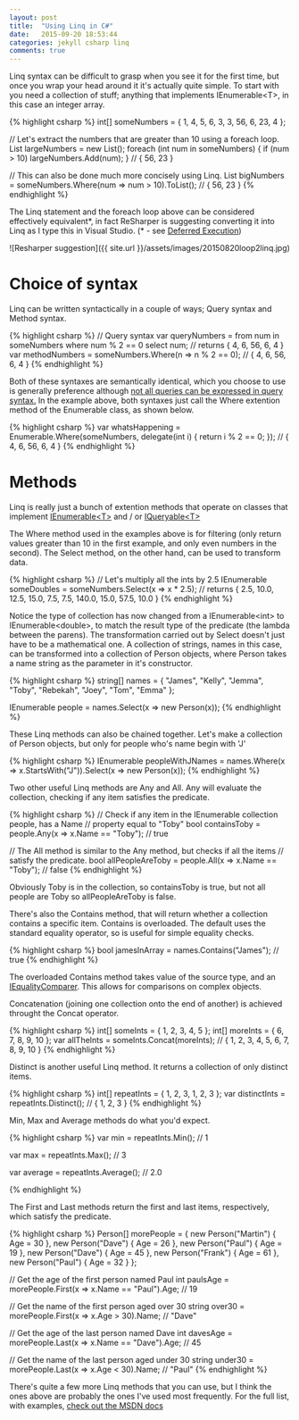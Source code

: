 ```yaml
---
layout: post
title:  "Using Linq in C#"
date:   2015-09-20 18:53:44
categories: jekyll csharp linq
comments: true
---
```

Linq syntax can be difficult to grasp when you see it for the first time, but once you wrap your head around it it's actually quite simple. To start with you need a collection of stuff; anything that implements IEnumerable\<T\>, in this case an integer array.

{% highlight csharp %}
int[] someNumbers = { 1, 4, 5, 6, 3, 3, 56, 6, 23, 4 };

// Let's extract the numbers that are greater than 10 using a foreach loop.
List<int> largeNumbers = new List<int>();
foreach (int num in someNumbers)
{
    if (num > 10)
        largeNumbers.Add(num);
}
// { 56, 23 }

// This can also be done much more concisely using Linq.
List<int> bigNumbers = someNumbers.Where(num => num > 10).ToList(); 
// { 56, 23 }
{% endhighlight %}

[msdn-deferred-execution]: https://msdn.microsoft.com/en-us/library/bb943859.aspx
The Linq statement and the foreach loop above can be considered effectively equivalent\*, in fact ReSharper is suggesting converting it into Linq as I type this in Visual Studio. (\* - see [Deferred Execution][msdn-deferred-execution])

![Resharper suggestion]({{ site.url }}/assets/images/20150820loop2linq.jpg)

# Choice of syntax

Linq can be written syntactically in a couple of ways; Query syntax and Method syntax.

{% highlight csharp %}
// Query syntax
var queryNumbers = from num in someNumbers
                   where num % 2 == 0
                   select num; // returns { 4, 6, 56, 6, 4 }
var methodNumbers = someNumbers.Where(n => n % 2 == 0); 
// { 4, 6, 56, 6, 4 }
{% endhighlight %}

[msdn-syntaxes]: https://msdn.microsoft.com/en-us/library/vstudio/bb397947.aspx
Both of these syntaxes are semantically identical, which you choose to use is generally preference although [not all queries can be expressed in query syntax.][msdn-syntaxes] In the example above, both syntaxes just call the Where extention method of the Enumerable class, as shown below.

{% highlight csharp %}
var whatsHappening = Enumerable.Where(someNumbers, 
    delegate(int i) { return i % 2 == 0; }); 
// { 4, 6, 56, 6, 4 }
{% endhighlight %}

# Methods
[msdn-ienumerable]: https://msdn.microsoft.com/en-us/library/9eekhta0(v=vs.110).aspx
[msdn-iqueryable]: https://msdn.microsoft.com/en-us/library/bb351562(v=vs.110).aspx
Linq is really just a bunch of extention methods that operate on classes that implement [IEnumerable\<T\>][msdn-ienumerable] and / or [IQueryable\<T\>][msdn-iqueryable]

The Where method used in the examples above is for filtering (only return values greater than 10 in the first example, and only even numbers in the second). The Select method, on the other hand, can be used to transform data. 

{% highlight csharp %}
// Let's multiply all the ints by 2.5
IEnumerable<double> someDoubles = someNumbers.Select(x => x * 2.5);
// returns { 2.5, 10.0, 12.5, 15.0, 7.5, 7.5, 140.0, 15.0, 57.5, 10.0 }
{% endhighlight %}

Notice the type of collection has now changed from a IEnumerable\<int\> to IEnumerable\<double\>, to match the result type of the predicate (the lambda between the parens).
The transformation carried out by Select doesn't just have to be a mathematical one. A collection of strings, names in this case, can be transformed into a collection of Person objects, where Person takes a name string as the parameter in it's constructor.

{% highlight csharp %}
string[] names = { 
                    "James",
                    "Kelly",
                    "Jemma",
                    "Toby",
                    "Rebekah",
                    "Joey",
                    "Tom",
                    "Emma" };

IEnumerable<Person> people = names.Select(x => new Person(x));
{% endhighlight %}

These Linq methods can also be chained together. 
Let's make a collection of Person objects, but only for people who's name begin with 'J'

{% highlight csharp %}
IEnumerable<Person> peopleWithJNames = 
    names.Where(x => x.StartsWith("J")).Select(x => new Person(x));
{% endhighlight %}

Two other useful Linq methods are Any and All. Any will evaluate the collection, checking if any item satisfies the predicate.

{% highlight csharp %}
// Check if any item in the IEnumerable<Person> collection people, has a Name 
// property equal to "Toby"
bool containsToby = people.Any(x => x.Name == "Toby"); 
// true

// The All method is similar to the Any method, but checks if all the items 
// satisfy the predicate.
bool allPeopleAreToby = people.All(x => x.Name == "Toby"); 
// false
{% endhighlight %}

Obviously Toby is in the collection, so containsToby is true, but not all people are Toby so allPeopleAreToby is false.

There's also the Contains method, that will return whether a collection contains a specific item. Contains is overloaded. The default uses the standard equality operator, so is useful for simple equality checks. 

{% highlight csharp %}
bool jamesInArray = names.Contains("James"); 
// true
{% endhighlight %}

[msdn-iequalitycomparer]: https://msdn.microsoft.com/en-us/library/bb339118(v=vs.110).aspx
The overloaded Contains method takes value of the source type, and an [IEqualityComparer][msdn-iequalitycomparer]. This allows for comparisons on complex objects. 

Concatenation (joining one collection onto the end of another) is achieved throught the Concat operator.

{% highlight csharp %}
int[] someInts = { 1, 2, 3, 4, 5 };
int[] moreInts = { 6, 7, 8, 9, 10 };
var allTheInts = someInts.Concat(moreInts); 
// { 1, 2, 3, 4, 5, 6, 7, 8, 9, 10 }
{% endhighlight %}

Distinct is another useful Linq method. It returns a collection of only distinct items.

{% highlight csharp %}
int[] repeatInts = { 1, 2, 3, 1, 2, 3 };
var distinctInts = repeatInts.Distinct(); 
// { 1, 2, 3 }
{% endhighlight %}

Min, Max and Average methods do what you'd expect.

{% highlight csharp %}
var min = repeatInts.Min(); 
// 1

var max = repeatInts.Max(); 
// 3

var average = repeatInts.Average(); 
// 2.0

{% endhighlight %}

The First and Last methods return the first and last items, respectively, which satisfy the predicate.

{% highlight csharp %}
Person[] morePeople =
    {
        new Person("Martin") { Age = 30 }, 
        new Person("Dave") { Age = 26 },
        new Person("Paul") { Age = 19 }, 
        new Person("Dave") { Age = 45 }, 
        new Person("Frank") { Age = 61 },
        new Person("Paul") { Age = 32 }
    };

// Get the age of the first person named Paul
int paulsAge = morePeople.First(x => x.Name == "Paul").Age; 
// 19

// Get the name of the first person aged over 30
string over30 = morePeople.First(x => x.Age > 30).Name; 
// "Dave"

// Get the age of the last person named Dave
int davesAge = morePeople.Last(x => x.Name == "Dave").Age; 
// 45

// Get the name of the last person aged under 30
string under30 = morePeople.Last(x => x.Age < 30).Name; 
// "Paul"
{% endhighlight %}

There's quite a few more Linq methods that you can use, but I think the ones above are probably the ones I've used most frequently. For the full list, with examples, [check out the MSDN docs][msdn-ienumerable]